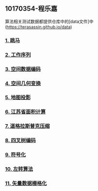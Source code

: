 ## 10170354-程乐嘉

算法相关测试数据都提供仓库中的[data文件]中(https://terasassin.github.io/data)

### [1. 跳马](https://terasassin.github.io/tasks/ex1/jumpma.html)
### [2. 工作序列](https://terasassin.github.io/tasks/ex1/工作序列.html)
### [3. 空间数据编码](https://terasassin.github.io/tasks/ex2/空间数据编码_名字.html)
### [4. 空间几何变换](https://terasassin.github.io/tasks/ex3/空间变换_名字.html)
### [5. 地图投影](https://terasassin.github.io/tasks/ex4/projection.html)
### [6. 江苏省面积计算](https://terasassin.github.io/tasks/ex5/areaCal.html)
### [7. 道格拉斯普克压缩](https://terasassin.github.io/tasks/ex6/道格拉斯.html)
### [8. 四叉树编码](https://terasassin.github.io/tasks/ex7/QuadTree.html)
### [9. 符号化](https://terasassin.github.io/tasks/ex8/symbol.html)
### [10. 左转算法](https://terasassin.github.io/tasks/ex9/leftTurn.html)
### [11. 矢量数据栅格化](https://terasassin.github.io/tasks/ex10/raster.html)
